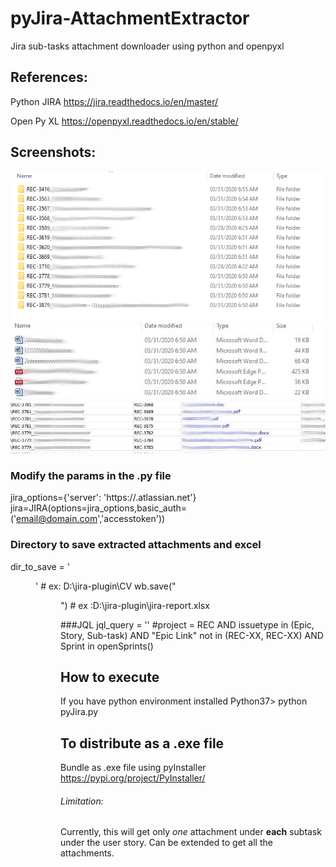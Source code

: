 # pyJira-AttachmentExtractor
Jira sub-tasks attachment downloader using python and openpyxl

## References:
Python JIRA 
https://jira.readthedocs.io/en/master/

Open Py XL
https://openpyxl.readthedocs.io/en/stable/

## Screenshots:
![User Stories Folders](/images/stories.png)
![Subtask attachment](/images/subtasks_attc.jpg)
![Excel file with the list of attachments downloaded](/images/excel.jpg)

### Modify the params in the .py file
jira_options={'server': 'https://<company>.atlassian.net'}
jira=JIRA(options=jira_options,basic_auth=('email@domain.com','accesstoken'))

### Directory to save extracted attachments and excel
dir_to_save = '<Dir to save>'  # ex: D:\\jira-plugin\\CV
wb.save("<Dir to save excel>") # ex :D:\\jira-plugin\\jira-report.xlsx

###JQL
jql_query = '<JQL to suit the req>' #project = REC AND issuetype in (Epic, Story, Sub-task) AND "Epic Link" not in (REC-XX, REC-XX) AND Sprint in openSprints()


## How to execute
If you have python environment installed
Python37> python pyJira.py

## To distribute as a .exe file
Bundle as .exe file using pyInstaller
https://pypi.org/project/PyInstaller/ 

###### Limitation:
Currently, this will get only *one* attachment under **each** subtask under the user story.
Can be extended to get all the attachments.
